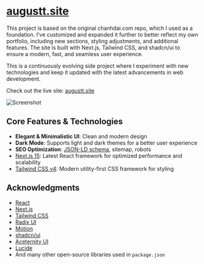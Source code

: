 # [augustt.site](https://augustt.site)

This project is based on the original chanhdai.com repo, which I used as a foundation. I’ve customized and expanded it further to better reflect my own portfolio, including new sections, styling adjustments, and additional features. The site is built with Next.js, Tailwind CSS, and shadcn/ui to ensure a modern, fast, and seamless user experience.

This is a continuously evolving side project where I experiment with new technologies and keep it updated with the latest advancements in web development.

Check out the live site: [augustt.site](https://augustt.site)

<picture>
  <source media="(prefers-color-scheme: dark)" srcset="https://www.augustt.site/assets/images/screenshot-desktop-dark.webp">
  <source media="(prefers-color-scheme: light)" srcset="https://www.augustt.site/assets/images/screenshot-desktop-light.webp">
  <img src="https://www.augustt.site/assets/images/screenshot-desktop-light.webp" alt="Screenshot">
</picture>

## Core Features & Technologies

- **Elegant & Minimalistic UI**: Clean and modern design
- **Dark Mode**: Supports light and dark themes for a better user experience
- **SEO Optimization**: [JSON-LD schema](https://json-ld.org), sitemap, robots
- [Next.js 15](https://nextjs.org/): Latest React framework for optimized performance and scalability
- [Tailwind CSS v4](https://tailwindcss.com): Modern utility-first CSS framework for styling

## Acknowledgments

- [React](https://react.dev)
- [Next.js](https://nextjs.org)
- [Tailwind CSS](https://tailwindcss.com)
- [Radix UI](https://www.radix-ui.com)
- [Motion](https://motion.dev)
- [shadcn/ui](https://ui.shadcn.com)
- [Aceternity UI](https://ui.aceternity.com)
- [Lucide](https://lucide.dev)
- And many other open-source libraries used in `package.json`
